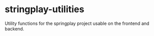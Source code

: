 # stringplay-utilities

Utility functions for the springplay project usable on the frontend and backend.